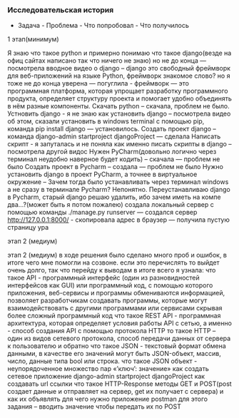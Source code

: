 ### Исследовательская история
- Задача - Проблема - Что попробовал - Что получилось

1 этап(минимум)

Я знаю что такое python и примерно понимаю что такое django(везде на офиц сайтах написано так что ничего не знаю) но не до конца — посмотрела вводное видео о django – django это свободный фреймворк для веб-приложений на языке Python, фреймворк знакомое слово? но я тоже не до конца уверена — погуглила - фреймворк — это программная платформа, которая упрощает разработку программного продукта, определяет структуру проекта и помогает удобно объединять в нём разные компоненты.
Скачать python – скачала, проблем не было.
Устновить django - я не знаю как установить django – посмотрела видео об этом, сказали установить в windows terminal с помощью pip, команда pip install django — установилось.
Создать проект django – команда django-admin startproject djangoProject  — сделала
Написать скрипт - я запуталась и не поняла как именно писать скрипты в django – посмотрела другой видос
Нужен PyCharm(довольно логично через терминал неудобно наверное будет кодить) – скачала — проблем не было
Создать проект в Pycharm – создала — проблем не было
Нужно установить django в проект PyCharm, а точнее в виртуальное окружение – Зачем тогда было устанавливать через терминал windows а не сразу в терминале Pycharm? Непонятно. Переустанавливаю django в Pycharm, старый django решаю удалить, ибо зачем иметь на компе два…?(может быть я потом пожалею)
создала локальный сервер с помощью команды ./manage.py runserver — создался сервер http://127.0.0.1:8000/ - скопировала адрес в браузер — получила пустую страницу
ура

этап 2 (медиум)

этап 2 (медиум)
в ходе решения было сделано много проб и ошибок, в итоге чего мне помогли на созвоне. если это перечислять то выйдет очень долго, так что перейду к выводам
в итоге всего я узнала: 
что такое API - программный интерфейс (один из разновидностей интерфейсов как GUI) или программный код, с помощью которого приложения, веб-сервисы и программы обмениваются информацией, позволяет разработчикам создавать программы, которые могут взаимодействовать с другими программами или сервисами скрывая более сложный программный код
что такое REST API - программная архитектура, которая определяет условия работы API с сетью, а именно - способ создания API с помощью протокола HTTP
то такое HTTP – один из видов сетевого протокола, способ передачи данных от сервера к пользователю и обратно
что такое JSON - текстовый формат обмена данными, в качестве его значений могут быть JSON-объект, массив, число, данные типа bool или строка. 
что такое JSON объект - неупорядоченное множество пар «’ключ’: значение»
как создать сетевое приложение django-admin startproject djangoProject
как создавать url ссылки
что такое HTTP-Response методы GET и  POST(post создает данные и отправляет на сервер, get их получает с сервера) и как их объявлять
для чего нужно приложение postman для этого задания – вводить значение чтобы передать их по POST
